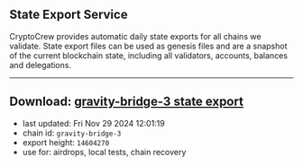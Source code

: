 ## State Export Service
CryptoCrew provides automatic daily state exports for all chains we validate. State export files can be used as genesis files and are a snapshot of the current blockchain state, including all validators, accounts, balances and delegations.

---
**Download: [gravity-bridge-3 state export](https://dl-eu2.ccvalidators.com/SERVICE/gravitybridge/gravity-bridge-3_export_14604270.json)**
---

- last updated: Fri Nov 29 2024 12:01:19
- chain id: `gravity-bridge-3`
- export height: `14604270`
- use for: airdrops, local tests, chain recovery
